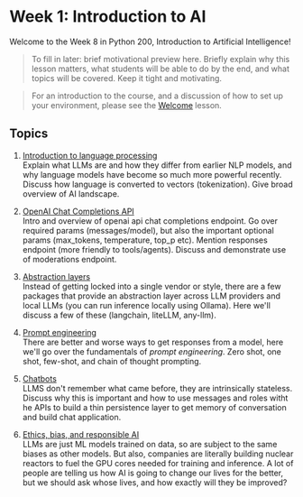 # Week 1: Introduction to AI

Welcome to the Week 8 in Python 200, Introduction to Artificial Intelligence! 

> To fill in later: brief motivational preview here. Briefly explain why this lesson matters, what students will be able to do by the end, and what topics will be covered. Keep it tight and motivating.

> For an introduction to the course, and a discussion of how to set up your environment, please see the [Welcome](00_Welcome.md) lesson. 

## Topics
1. [Introduction to language processing](01_intro_language_processing.md)  
Explain what LLMs are and how they differ from earlier NLP models, and why language models have become so much more powerful recently. Discuss how language is converted to vectors (tokenization). Give broad overview of AI landscape.

2. [OpenAI Chat Completions API](02_open_ai_api.md)  
Intro and overview of openai api chat completions endpoint. Go over required params (messages/model), but also the important optional params (max_tokens, temperature, top_p etc). Mention responses endpoint (more friendly to tools/agents). Discuss and demonstrate use of moderations endpoint.

3. [Abstraction layers](03_abstractions.md)  
Instead of getting locked into a single vendor or style, there are a few packages that provide an abstraction layer across LLM providers and local LLMs (you can run inference locally using Ollama). Here we'll discuss a few of these (langchain, liteLLM, any-llm). 

4. [Prompt engineering](04_prompt_engineering.md)  
There are better and worse ways to get responses from a model, here we'll go over the fundamentals of *prompt engineering*. Zero shot, one shot, few-shot, and chain of thought prompting.

5. [Chatbots](05_chatbots.md)  
LLMS don't remember what came before, they are intrinsically stateless. Discuss why this is important and how to use messages and roles witht he APIs to build a thin persistence layer to get memory of conversation and build chat application. 


6. [Ethics, bias, and responsible AI](06_ai_ethics.md)    
LLMs are just ML models trained on data, so are subject to the same biases as other models. But also, companies are literally building nuclear reactors to fuel the GPU cores needed for training and inference. A lot of people are telling us how AI is going to change our lives for the better, but we should ask whose lives, and how exactly will they be improved?